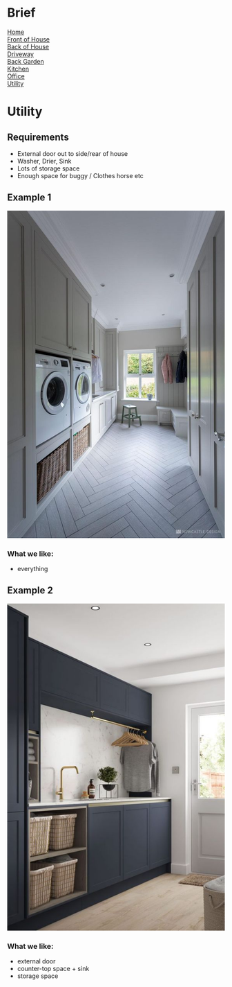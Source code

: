 
# Brief
[Home](brief.md) <br/>
[Front of House](front.md) <br/>
[Back of House](back.md) <br/>
[Driveway](driveway.md) <br/>
[Back Garden](garden.md) <br/>
[Kitchen](kitchen.md) <br/>
[Office](office.md) <br/>
[Utility](utility.md) <br/>

# Utility

## Requirements
- External door out to side/rear of house
- Washer, Drier, Sink
- Lots of storage space
- Enough space for buggy / Clothes horse etc

## Example 1
![House 1](images/utility/1.jpeg "1")

### What we like:
- everything 

## Example 2
![House 2](images/utility/2.jpeg "2")

### What we like:
- external door
- counter-top space + sink
- storage space

